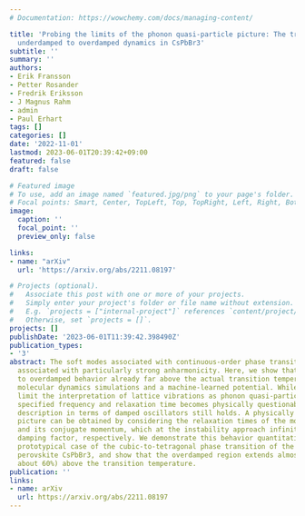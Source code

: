 ```yaml
---
# Documentation: https://wowchemy.com/docs/managing-content/

title: 'Probing the limits of the phonon quasi-particle picture: The transition from
  underdamped to overdamped dynamics in CsPbBr3'
subtitle: ''
summary: ''
authors:
- Erik Fransson
- Petter Rosander
- Fredrik Eriksson
- J Magnus Rahm
- admin
- Paul Erhart
tags: []
categories: []
date: '2022-11-01'
lastmod: 2023-06-01T20:39:42+09:00
featured: false
draft: false

# Featured image
# To use, add an image named `featured.jpg/png` to your page's folder.
# Focal points: Smart, Center, TopLeft, Top, TopRight, Left, Right, BottomLeft, Bottom, BottomRight.
image:
  caption: ''
  focal_point: ''
  preview_only: false

links:
- name: "arXiv"
  url: 'https://arxiv.org/abs/2211.08197'

# Projects (optional).
#   Associate this post with one or more of your projects.
#   Simply enter your project's folder or file name without extension.
#   E.g. `projects = ["internal-project"]` references `content/project/deep-learning/index.md`.
#   Otherwise, set `projects = []`.
projects: []
publishDate: '2023-06-01T11:39:42.398490Z'
publication_types:
- '3'
abstract: The soft modes associated with continuous-order phase transitions are commonly
  associated with particularly strong anharmonicity. Here, we show that this can lead
  to overdamped behavior already far above the actual transition temperature using
  molecular dynamics simulations and a machine-learned potential. While in the overdamped
  limit the interpretation of lattice vibrations as phonon quasi-particles with a
  specified frequency and relaxation time becomes physically questionable the mathematical
  description in terms of damped oscillators still holds. A physically more intuitive
  picture can be obtained by considering the relaxation times of the mode coordinate
  and its conjugate momentum, which at the instability approach infinity and the inverse
  damping factor, respectively. We demonstrate this behavior quantitatively for the
  prototypical case of the cubic-to-tetragonal phase transition of the inorganic halide
  perovskite CsPbBr3, and show that the overdamped region extends almost 200 K (or
  about 60%) above the transition temperature.
publication: ''
links:
- name: arXiv
  url: https://arxiv.org/abs/2211.08197
---
```

